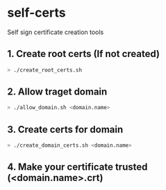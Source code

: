 # self-certs
Self sign certificate creation tools

## 1. Create root certs (If not created)
```zsh
> ./create_root_certs.sh
````

## 2. Allow traget domain
```zsh
> ./allow_domain.sh <domain.name>
```

## 3. Create certs for domain
```zsh
> ./create_domain_certs.sh <domain.name>
```

## 4. Make your certificate trusted (<domain.name>.crt)
